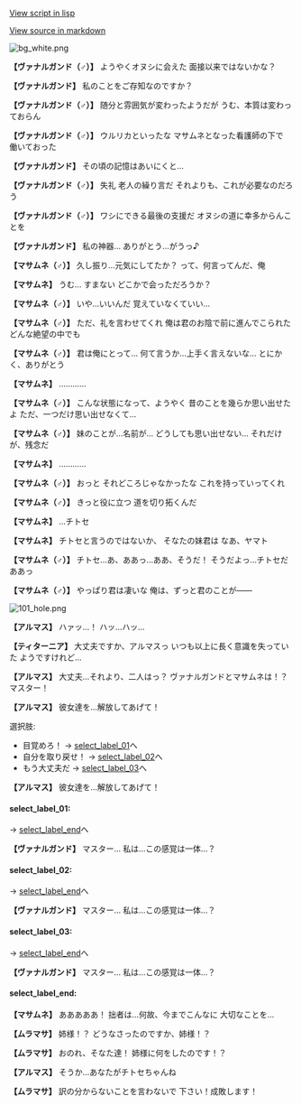 [View script in lisp](../scripts/100703051.txt)

[View source in markdown](100703051.md)

![bg_white.png](../images/backgrounds/bg_white.png)

**【ヴァナルガンド（♂）】**
ようやくオヌシに会えた
面接以来ではないかな？

**【ヴァナルガンド】**
私のことをご存知なのですか？

**【ヴァナルガンド（♂）】**
随分と雰囲気が変わったようだが
うむ、本質は変わっておらん

**【ヴァナルガンド（♂）】**
ウルリカといったな
マサムネとなった看護師の下で
働いておった

**【ヴァナルガンド】**
その頃の記憶はあいにくと…

**【ヴァナルガンド（♂）】**
失礼
老人の繰り言だ
それよりも、これが必要なのだろう

**【ヴァナルガンド（♂）】**
ワシにできる最後の支援だ
オヌシの道に幸多からんことを

**【ヴァナルガンド】**
私の神器…
ありがとう…がうっ♪

**【マサムネ（♂）】**
久し振り…元気にしてたか？
って、何言ってんだ、俺

**【マサムネ】**
うむ…
すまない
どこかで会っただろうか？

**【マサムネ（♂）】**
いや…いいんだ
覚えていなくていい…

**【マサムネ（♂）】**
ただ、礼を言わせてくれ
俺は君のお陰で前に進んでこられた
どんな絶望の中でも

**【マサムネ（♂）】**
君は俺にとって…
何て言うか…上手く言えないな…
とにかく、ありがとう

**【マサムネ】**
…………

**【マサムネ（♂）】**
こんな状態になって、ようやく
昔のことを幾らか思い出せたよ
ただ、一つだけ思い出せなくて…

**【マサムネ（♂）】**
妹のことが…名前が…
どうしても思い出せない…
それだけが、残念だ

**【マサムネ】**
…………

**【マサムネ（♂）】**
おっと
それどころじゃなかったな
これを持っていってくれ

**【マサムネ（♂）】**
きっと役に立つ
道を切り拓くんだ

**【マサムネ】**
…チトセ

**【マサムネ】**
チトセと言うのではないか、
そなたの妹君は
なあ、ヤマト

**【マサムネ（♂）】**
チトセ…あ、ああっ…ああ、そうだ！
そうだよっ…チトセだ
ああっ

**【マサムネ（♂）】**
やっぱり君は凄いな
俺は、ずっと君のことが――

![101_hole.png](../images/backgrounds/101_hole.png)

**【アルマス】**
ハァッ…！
ハッ…ハッ…

**【ティターニア】**
大丈夫ですか、アルマスっ
いつも以上に長く意識を失っていた
ようですけれど…

**【アルマス】**
大丈夫…それより、二人はっ？
ヴァナルガンドとマサムネは！？
マスター！

**【アルマス】**
彼女達を…解放してあげて！

選択肢:
- 目覚めろ！ → [select_label_01](#select_label_01)へ
- 自分を取り戻せ！ → [select_label_02](#select_label_02)へ
- もう大丈夫だ → [select_label_03](#select_label_03)へ


**【アルマス】**
彼女達を…解放してあげて！

#### select_label_01:
 → [select_label_end](#select_label_end)へ

**【ヴァナルガンド】**
マスター…
私は…この感覚は一体…？

#### select_label_02:
 → [select_label_end](#select_label_end)へ

**【ヴァナルガンド】**
マスター…
私は…この感覚は一体…？

#### select_label_03:
 → [select_label_end](#select_label_end)へ

**【ヴァナルガンド】**
マスター…
私は…この感覚は一体…？

#### select_label_end:

**【マサムネ】**
あああああ！
拙者は…何故、今までこんなに
大切なことを…

**【ムラマサ】**
姉様！？
どうなさったのですか、姉様！？

**【ムラマサ】**
おのれ、そなた達！
姉様に何をしたのです！？

**【アルマス】**
そうか…あなたがチトセちゃんね

**【ムラマサ】**
訳の分からないことを言わないで
下さい！成敗します！